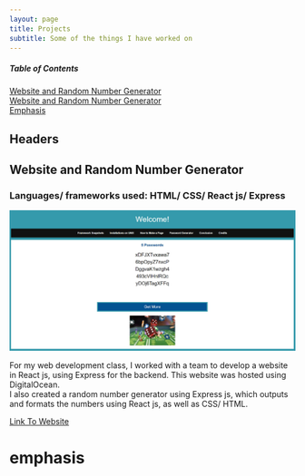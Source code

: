 ```yaml
---
layout: page
title: Projects
subtitle: Some of the things I have worked on
---
```

##### Table of Contents  
[Website and Random Number Generator](##Website)  
[Website and Random Number Generator](##website)  
[Emphasis](#emphasis)   
<a name="headers"/>
## Headers


## Website and Random Number Generator
### Languages/ frameworks used: HTML/ CSS/ React js/ Express

![Snapshot of Website](/img/CPS530.jpg)


For my web development class, I worked with a team to develop a website in React js, using Express for the backend. This website was hosted using DigitalOcean.  
I also created a random number generator using Express js, which outputs and formats the numbers using React js, as well as CSS/ HTML.

[Link To Website](http://159.203.29.151:5000/#/Page4)

# emphasis
##

